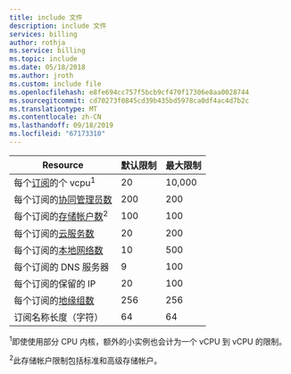 ```yaml
---
title: include 文件
description: include 文件
services: billing
author: rothja
ms.service: billing
ms.topic: include
ms.date: 05/18/2018
ms.author: jroth
ms.custom: include file
ms.openlocfilehash: e8fe694cc757f5bcb9cf470f17306e8aa0028744
ms.sourcegitcommit: cd70273f0845cd39b435bd5978ca0df4ac4d7b2c
ms.translationtype: MT
ms.contentlocale: zh-CN
ms.lasthandoff: 09/18/2019
ms.locfileid: "67173310"
---
```

| Resource | 默认限制 | 最大限制 |
| --- | --- | --- |
| 每个[订阅](../articles/billing-buy-sign-up-azure-subscription.md)的个 vcpu<sup>1</sup> |20 |10,000 |
| 每个订阅的[协同管理员数](../articles/billing-add-change-azure-subscription-administrator.md) |200 |200 |
| 每个订阅的[存储帐户数](../articles/storage/common/storage-create-storage-account.md)<sup>2</sup> |100 |100 |
| 每个订阅的[云服务数](../articles/cloud-services/cloud-services-choose-me.md) |20 |200 |
| 每个订阅的[本地网络数](/previous-versions/azure/reference/jj157100(v=azure.100)) |10 |500 |
| 每个订阅的 DNS 服务器 |9 |100 |
| 每个订阅的保留的 IP |20 |100 |
| 每个订阅的[地缘组数](../articles/virtual-network/virtual-networks-migrate-to-regional-vnet.md) |256 |256 |
| 订阅名称长度（字符） | 64 | 64 |

<sup>1</sup>即使使用部分 CPU 内核，额外的小实例也会计为一个 vCPU 到 vCPU 的限制。

<sup>2</sup>此存储帐户限制包括标准和高级存储帐户。 

